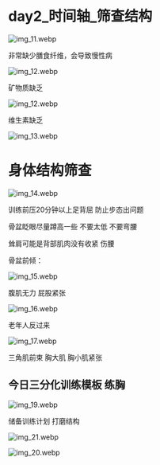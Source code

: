 # day2_时间轴_筛查结构

![img_11.webp](img_11.webp)

非常缺少膳食纤维，会导致慢性病

![img_12.webp](img_12.webp)

矿物质缺乏

![img_12.webp](img_12.webp)

维生素缺乏

![img_13.webp](img_13.webp)

# 身体结构筛查

![img_14.webp](img_14.webp)

训练前压20分钟以上足背屈 防止步态出问题

骨盆眨眼尽量蹲高一些 不要太低 不要弯腰

耸肩可能是背部肌肉没有收紧 伤腰

骨盆前倾：

![img_15.webp](img_15.webp)

腹肌无力 屁股紧张

![img_16.webp](img_16.webp)

老年人反过来

![img_17.webp](img_17.webp)

三角肌前束 胸大肌 胸小肌紧张

## 今日三分化训练模板 练胸

![img_19.webp](img_19.webp)

储备训练计划 打磨结构

![img_21.webp](img_21.webp)
 
![img_20.webp](img_20.webp)

